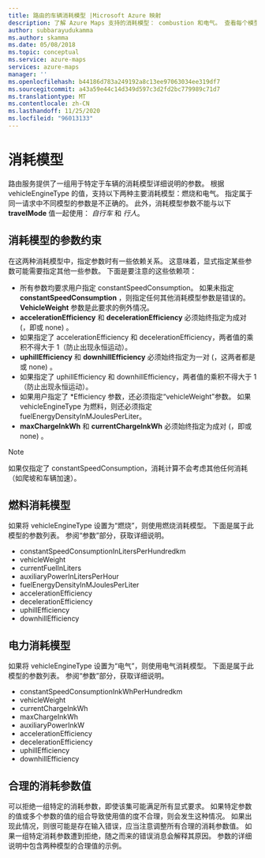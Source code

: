 ```yaml
---
title: 路由的车辆消耗模型 |Microsoft Azure 映射
description: 了解 Azure Maps 支持的消耗模型： combustion 和电气。 查看每个模型使用哪些参数，并查看参数约束。
author: subbarayudukamma
ms.author: skamma
ms.date: 05/08/2018
ms.topic: conceptual
ms.service: azure-maps
services: azure-maps
manager: ''
ms.openlocfilehash: b44186d783a249192a8c13ee97063034ee319df7
ms.sourcegitcommit: a43a59e44c14d349d597c3d2fd2bc779989c71d7
ms.translationtype: MT
ms.contentlocale: zh-CN
ms.lasthandoff: 11/25/2020
ms.locfileid: "96013133"
---
```

# <a name="consumption-model"></a>消耗模型

路由服务提供了一组用于特定于车辆的消耗模型详细说明的参数。
根据 vehicleEngineType 的值，支持以下两种主要消耗模型：燃烧和电气。 指定属于同一请求中不同模型的参数是不正确的。 此外，消耗模型参数不能与以下 **travelMode** 值一起使用： _自行车_ 和 _行人_。

## <a name="parameter-constraints-for-consumption-model"></a>消耗模型的参数约束

在这两种消耗模型中，指定参数时有一些依赖关系。 这意味着，显式指定某些参数可能需要指定其他一些参数。 下面是要注意的这些依赖项：

* 所有参数均要求用户指定 constantSpeedConsumption。 如果未指定 **constantSpeedConsumption** ，则指定任何其他消耗模型参数是错误的。 **VehicleWeight** 参数是此要求的例外情况。
* **accelerationEfficiency** 和 **decelerationEfficiency** 必须始终指定为成对 (，即或 none) 。
* 如果指定了 accelerationEfficiency 和 decelerationEfficiency，两者值的乘积不得大于 1（防止出现永恒运动）。
* **uphillEfficiency** 和 **downhillEfficiency** 必须始终指定为一对 (，这两者都是或 none) 。
* 如果指定了 uphillEfficiency 和 downhillEfficiency，两者值的乘积不得大于 1（防止出现永恒运动）。
* 如果用户指定了 \*Efficiency 参数，还必须指定“vehicleWeight”参数。 如果 vehicleEngineType 为燃料，则还必须指定 fuelEnergyDensityInMJoulesPerLiter。
* **maxChargeInkWh** 和 **currentChargeInkWh** 必须始终指定为成对 (，即或 none) 。

> [!NOTE]
> 如果仅指定了 constantSpeedConsumption，消耗计算不会考虑其他任何消耗（如爬坡和车辆加速）。

## <a name="combustion-consumption-model"></a>燃料消耗模型

如果将 vehicleEngineType 设置为“燃烧”，则使用燃烧消耗模型。
下面是属于此模型的参数列表。 参阅“参数”部分，获取详细说明。

* constantSpeedConsumptionInLitersPerHundredkm
* vehicleWeight
* currentFuelInLiters
* auxiliaryPowerInLitersPerHour
* fuelEnergyDensityInMJoulesPerLiter
* accelerationEfficiency
* decelerationEfficiency
* uphillEfficiency
* downhillEfficiency

## <a name="electric-consumption-model"></a>电力消耗模型

如果将 vehicleEngineType 设置为“电气”，则使用电气消耗模型。
下面是属于此模型的参数列表。 参阅“参数”部分，获取详细说明。

* constantSpeedConsumptionInkWhPerHundredkm
* vehicleWeight
* currentChargeInkWh
* maxChargeInkWh
* auxiliaryPowerInkW
* accelerationEfficiency
* decelerationEfficiency
* uphillEfficiency
* downhillEfficiency

## <a name="sensible-values-of-consumption-parameters"></a>合理的消耗参数值

可以拒绝一组特定的消耗参数，即使该集可能满足所有显式要求。 如果特定参数的值或多个参数的值的组合导致使用值的度不合理，则会发生这种情况。 如果出现此情况，则很可能是存在输入错误，应当注意调整所有合理的消耗参数值。 如果一组特定消耗参数遭到拒绝，随之而来的错误消息会解释其原因。
参数的详细说明中包含两种模型的合理值的示例。
